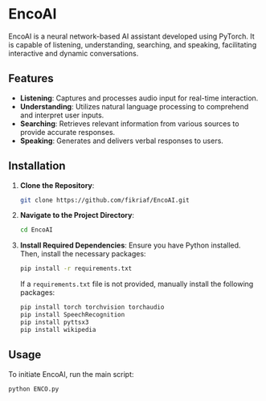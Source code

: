 # EncoAI

EncoAI is a neural network-based AI assistant developed using PyTorch. It is capable of listening, understanding, searching, and speaking, facilitating interactive and dynamic conversations.

## Features

- **Listening**: Captures and processes audio input for real-time interaction.
- **Understanding**: Utilizes natural language processing to comprehend and interpret user inputs.
- **Searching**: Retrieves relevant information from various sources to provide accurate responses.
- **Speaking**: Generates and delivers verbal responses to users.

## Installation

1. **Clone the Repository**:
   ```bash
   git clone https://github.com/fikriaf/EncoAI.git
   ```
2. **Navigate to the Project Directory**:
   ```bash
   cd EncoAI
   ```
3. **Install Required Dependencies**:
   Ensure you have Python installed. Then, install the necessary packages:
   ```bash
   pip install -r requirements.txt
   ```
   If a `requirements.txt` file is not provided, manually install the following packages:
   ```bash
   pip install torch torchvision torchaudio
   pip install SpeechRecognition
   pip install pyttsx3
   pip install wikipedia
   ```

## Usage

To initiate EncoAI, run the main script:

```bash
python ENCO.py
```
